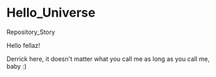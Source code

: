 # Hello_Universe
Repository_Story

Hello fellaz!

Derrick here, it doesn't matter what you call me as long as you call me, baby :)
